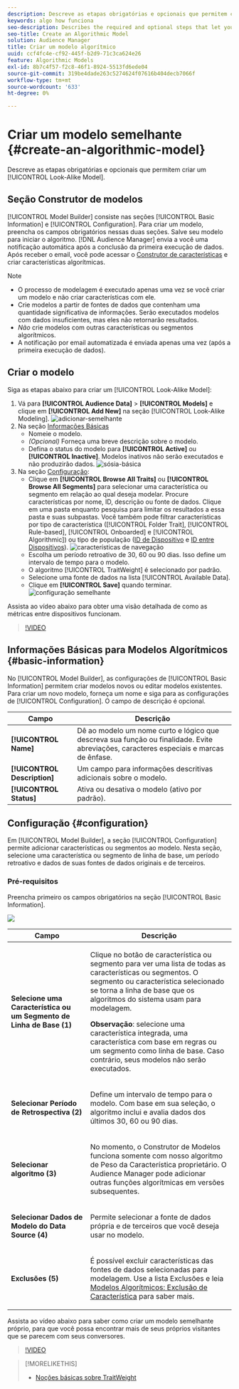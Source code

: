 ```yaml
---
description: Descreve as etapas obrigatórias e opcionais que permitem criar um modelo algorítmico no Construtor de modelos.
keywords: algo how funciona
seo-description: Describes the required and optional steps that let you create an algorithmic model in Model Builder.
seo-title: Create an Algorithmic Model
solution: Audience Manager
title: Criar um modelo algorítmico
uuid: ccf4fc4e-cf92-445f-b2d9-71c3ca624e26
feature: Algorithmic Models
exl-id: 8b7c4f57-f2c8-46f1-8924-5513fd6ede04
source-git-commit: 319be4dade263c5274624f07616b404decb7066f
workflow-type: tm+mt
source-wordcount: '633'
ht-degree: 0%

---
```


# Criar um modelo semelhante {#create-an-algorithmic-model}

Descreve as etapas obrigatórias e opcionais que permitem criar um [!UICONTROL Look-Alike Model].

## Seção Construtor de modelos

[!UICONTROL Model Builder] consiste nas seções [!UICONTROL Basic Information] e [!UICONTROL Configuration]. Para criar um modelo, preencha os campos obrigatórios nessas duas seções. Salve seu modelo para iniciar o algoritmo. [!DNL Audience Manager] envia a você uma notificação automática após a conclusão da primeira execução de dados. Após receber o email, você pode acessar o [Construtor de características](../../features/traits/about-trait-builder.md) e criar características algorítmicas.

>[!NOTE]
>
>* O processo de modelagem é executado apenas uma vez se você criar um modelo e não criar características com ele.
>* Crie modelos a partir de fontes de dados que contenham uma quantidade significativa de informações. Serão executados modelos com dados insuficientes, mas eles não retornarão resultados.
>* *Não* crie modelos com outras características ou segmentos algorítmicos.
>* A notificação por email automatizada é enviada apenas uma vez (após a primeira execução de dados).

## Criar o modelo

Siga as etapas abaixo para criar um [!UICONTROL Look-Alike Model]:

1. Vá para **[!UICONTROL Audience Data]** > **[!UICONTROL Models]** e clique em **[!UICONTROL Add New]** na seção [!UICONTROL Look-Alike Modeling].
   ![adicionar-semelhante](assets/look-alike-add.png)
1. Na seção [Informações Básicas](../../features/algorithmic-models/create-model.md#basic-information)
   * Nomeie o modelo.
   * *(Opcional)* Forneça uma breve descrição sobre o modelo.
   * Defina o status do modelo para **[!UICONTROL Active]** ou **[!UICONTROL Inactive]**. Modelos inativos não serão executados e não produzirão dados.
     ![sósia-básica](assets/look-alike-basic.png)
1. Na seção [Configuração](../../features/algorithmic-models/create-model.md#configuration):
   * Clique em **[!UICONTROL Browse All Traits]** ou **[!UICONTROL Browse All Segments]** para selecionar uma característica ou segmento em relação ao qual deseja modelar. Procure características por nome, ID, descrição ou fonte de dados. Clique em uma pasta enquanto pesquisa para limitar os resultados a essa pasta e suas subpastas. Você também pode filtrar características por tipo de característica ([!UICONTROL Folder Trait], [!UICONTROL Rule-based], [!UICONTROL Onboarded] e [!UICONTROL Algorithmic]) ou tipo de população ([ID de Dispositivo](../../reference/ids-in-aam.md) e [ID entre Dispositivos](../../reference/ids-in-aam.md)).
     ![características de navegação](assets/browse-traits.png)
   * Escolha um período retroativo de 30, 60 ou 90 dias. Isso define um intervalo de tempo para o modelo.
   * O algoritmo [!UICONTROL TraitWeight] é selecionado por padrão.
   * Selecione uma fonte de dados na lista [!UICONTROL Available Data].
   * Clique em **[!UICONTROL Save]** quando terminar.
     ![configuração semelhante](assets/look-alike-configuration.png)

Assista ao vídeo abaixo para obter uma visão detalhada de como as métricas entre dispositivos funcionam.

>[!VIDEO](https://experienceleague.adobe.com/docs/audience-manager-learn/tutorials/build-and-manage-audiences/profile-merge/understanding-cross-device-metrics-in-audience-manager.html)

## Informações Básicas para Modelos Algorítmicos {#basic-information}

<!-- r_model_basic.xml -->

No [!UICONTROL Model Builder], as configurações de [!UICONTROL Basic Information] permitem criar modelos novos ou editar modelos existentes. Para criar um novo modelo, forneça um nome e siga para as configurações de [!UICONTROL Configuration]. O campo de descrição é opcional.

| Campo | Descrição |
|---|---|
| **[!UICONTROL Name]** | Dê ao modelo um nome curto e lógico que descreva sua função ou finalidade. Evite abreviações, caracteres especiais e marcas de ênfase. |
| **[!UICONTROL Description]** | Um campo para informações descritivas adicionais sobre o modelo. |
| **[!UICONTROL Status]** | Ativa ou desativa o modelo (ativo por padrão). |

## Configuração {#configuration}

Em [!UICONTROL Model Builder], a seção [!UICONTROL Configuration] permite adicionar características ou segmentos ao modelo. Nesta seção, selecione uma característica ou segmento de linha de base, um período retroativo e dados de suas fontes de dados originais e de terceiros.

<!-- r_model_configuration.xml -->

### Pré-requisitos

Preencha primeiro os campos obrigatórios na seção [!UICONTROL Basic Information].

![](assets/lam_exclude_traits_numbered.png)

<table id="table_7A6BE5E5498D4776A30323B743954150"> 
 <thead> 
  <tr> 
   <th colname="col1" class="entry"> Campo </th> 
   <th colname="col2" class="entry"> Descrição </th> 
  </tr> 
 </thead>
 <tbody> 
  <tr> 
   <td colname="col1"> <p><b>Selecione uma Característica ou um Segmento de Linha de Base (1)</b> </p> </td> 
   <td colname="col2"> <p>Clique no botão de característica ou segmento para ver uma lista de todas as características ou segmentos. O segmento ou característica selecionado se torna a linha de base que os algoritmos do sistema usam para modelagem. </p> <p> <p><b>Observação</b>: selecione uma característica integrada, uma característica com base em regras ou um segmento como linha de base. Caso contrário, seus modelos não serão executados. </p> </p> </td> 
  </tr> 
  <tr> 
   <td colname="col1"> <p><b>Selecionar Período de Retrospectiva (2)</b> </p> </td> 
   <td colname="col2"> <p>Define um intervalo de tempo para o modelo. Com base em sua seleção, o algoritmo inclui e avalia dados dos últimos 30, 60 ou 90 dias. </p> </td> 
  </tr> 
  <tr> 
   <td colname="col1"> <p><b>Selecionar algoritmo (3)</b> </p> </td> 
   <td colname="col2"> <p>No momento, o Construtor de Modelos funciona somente com nosso algoritmo <span class="keyword"> de Peso da Característica</span> proprietário. <span class="keyword"> O Audience Manager</span> pode adicionar outras funções algorítmicas em versões subsequentes. </p> </td>
  </tr>
  <tr> 
   <td colname="col1"> <p><b>Selecionar Dados de Modelo do Data Source (4)</b> </p> </td> 
   <td colname="col2"> <p>Permite selecionar a fonte de dados própria e de terceiros que você deseja usar no modelo. </p> </td>
  </tr> 
  <tr> 
   <td colname="col1"> <p><b>Exclusões (5)</b> </p> </td> 
   <td colname="col2"> <p>É possível excluir características das fontes de dados selecionadas para modelagem. Use a lista <span class="wintitle"> Exclusões</span> e leia <a href="../../features/algorithmic-models/trait-exclusion-algo-models.md"> Modelos Algorítmicos: Exclusão de Característica</a> para saber mais. </p> </td>
  </tr> 
 </tbody>
</table>

Assista ao vídeo abaixo para saber como criar um modelo semelhante próprio, para que você possa encontrar mais de seus próprios visitantes que se parecem com seus conversores.

>[!VIDEO](https://video.tv.adobe.com/v/23504/)

>[!MORELIKETHIS]
>
>* [Noções básicas sobre TraitWeight](../../features/algorithmic-models/understanding-models.md#understanding-traitweight)
